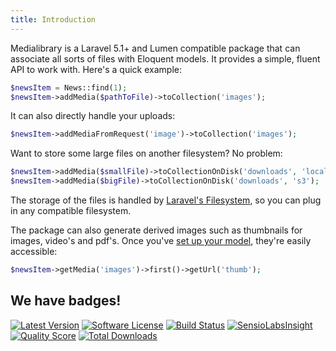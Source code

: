 ```yaml
---
title: Introduction
---
```


Medialibrary is a Laravel 5.1+ and Lumen compatible package that can associate all sorts of files with Eloquent models. It provides a simple, fluent API to work with. Here's a quick example:

```php
$newsItem = News::find(1);
$newsItem->addMedia($pathToFile)->toCollection('images');
```

It can also directly handle your uploads:

```php
$newsItem->addMediaFromRequest('image')->toCollection('images');
```

Want to store some large files on another filesystem? No problem:

```php
$newsItem->addMedia($smallFile)->toCollectionOnDisk('downloads', 'local');
$newsItem->addMedia($bigFile)->toCollectionOnDisk('downloads', 's3');
```

The storage of the files is handled by [Laravel's Filesystem](http://laravel.com/docs/5.1/filesystem),  so you can plug in any compatible filesystem.

The package can also generate derived images such as thumbnails for images, video's and pdf's. Once you've [set up your model](/laravel-medialibrary/v4/basic-usage/preparing-your-model), they're easily accessible:

```php
$newsItem->getMedia('images')->first()->getUrl('thumb');
```

## We have badges!

<section class="article_badges">
    <a href="https://github.com/spatie/laravel-medialibrary/releases"><img src="https://img.shields.io/github/release/spatie/laravel-medialibrary.svg?style=flat-square" alt="Latest Version"></a>
    <a href="LICENSE.md"><img src="https://img.shields.io/badge/license-MIT-brightgreen.svg?style=flat-square" alt="Software License"></a>
    <a href="https://travis-ci.org/spatie/laravel-medialibrary"><img src="https://img.shields.io/travis/spatie/laravel-medialibrary/master.svg?style=flat-square" alt="Build Status"></a>
    <a href="https://insight.sensiolabs.com/projects/27cf455a-0555-4bcf-abae-16b5f7860d09"><img src="https://img.shields.io/sensiolabs/i/27cf455a-0555-4bcf-abae-16b5f7860d09.svg?style=flat-square" alt="SensioLabsInsight"></a>
    <a href="https://scrutinizer-ci.com/g/spatie/laravel-medialibrary"><img src="https://img.shields.io/scrutinizer/g/spatie/laravel-medialibrary.svg?style=flat-square" alt="Quality Score"></a>
    <a href="https://packagist.org/packages/spatie/laravel-medialibrary"><img src="https://img.shields.io/packagist/dt/spatie/laravel-medialibrary.svg?style=flat-square" alt="Total Downloads"></a>
</section>
